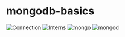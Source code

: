 # mongodb-basics
![Connection](https://user-images.githubusercontent.com/34871977/77983788-c4169100-7307-11ea-8144-8bc8a4567f6d.png)
![Interns](https://user-images.githubusercontent.com/34871977/77983804-cf69bc80-7307-11ea-8655-898c644da452.png)
![mongo](https://user-images.githubusercontent.com/34871977/77983815-d5f83400-7307-11ea-99c7-4e6fca0d966d.png)
![mongod](https://user-images.githubusercontent.com/34871977/77983857-e7d9d700-7307-11ea-819d-51bf27a4aa8a.png)
